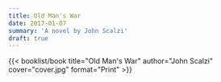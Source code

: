 ```yaml
---
title: Old Man's War
date: 2017-01-07
summary: 'A novel by John Scalzi'
draft: true
---
```


{{< booklist/book
title="Old Man's War"
author="John Scalzi"
cover="cover.jpg"
format="Print" >}}
